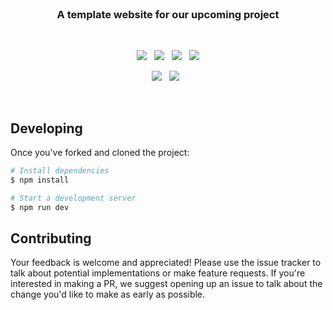 <br>

<h3 align="center">
    A template website for our upcoming project
</h3>

<br>

<p align="center">
    <a href="https://github.com/CodeCrowCorp/mvp-website"><img src="https://img.shields.io/github/v/release/CodeCrowCorp/mvp-website?color=%23ff00a0&include_prereleases&label=version&sort=semver&style=flat-square"></a>
    &nbsp;
    <a href="https://github.com/CodeCrowCorp/mvp-website"><img src="https://img.shields.io/badge/built_with-Svelte-FF3E00.svg?style=flat-square"></a>
    &nbsp;
	<a href="https://github.com/CodeCrowCorp/mvp-website/actions"><img src="https://img.shields.io/github/workflow/status/CodeCrowCorp/mvp-website/production.yml?style=flat-square"></a>
    &nbsp;
    <a href="https://github.com/CodeCrowCorp/mvp-website/license.md"><img src="https://img.shields.io/badge/license-MIT-00bfff.svg?style=flat-square"></a>
</p>

<p align="center">
	<a href="https://discord.gg/codecrow"><img src="https://img.shields.io/discord/766681806463303680?label=discord&style=flat-square&color=5a66f6"></a>
	&nbsp;
  <a href="https://twitter.com/CodeCrowCorp"><img src="https://img.shields.io/badge/twitter-follow_us-1d9bf0.svg?style=flat-square"></a>
  &nbsp;
</p>

<br>

## Developing

Once you've forked and cloned the project:

```sh
# Install dependencies 
$ npm install

# Start a development server
$ npm run dev
```

## Contributing

Your feedback is welcome and appreciated! Please use the issue tracker to talk about potential implementations or make feature requests. If you're interested in making a PR, we suggest opening up an issue to talk about the change you'd like to make as early as possible.
